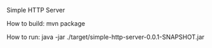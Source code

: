 Simple HTTP Server

How to build:
mvn package

How to run:
java -jar ./target/simple-http-server-0.0.1-SNAPSHOT.jar

